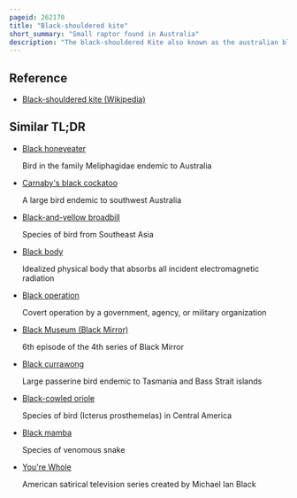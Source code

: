 ```yaml
---
pageid: 262170
title: "Black-shouldered kite"
short_summary: "Small raptor found in Australia"
description: "The black-shouldered Kite also known as the australian black-shouldered Kite is a small Raptor found in open Habitats across Australia. It resembles similar Species found in Africa, Eurasia and North America, including the black-winged Kite, a Species that has in the Past also been called 'black-shouldered Kite'. The Adult black-shouldered Kite with a Wingspan of 80100cm Measures about 35 Cm in Length and has predominantly grey-white Plumage and prominent black Markings above its red Eyes. Its Name comes from the black Patches on its Wings. The primary Call is a clear Whistle uttered during Flight and while hovering. It can be confused with the letter-winged Kite in Australia which is distinguished by striking black Markings under its Wings."
---
```


## Reference

- [Black-shouldered kite (Wikipedia)](https://en.wikipedia.org/?curid=262170)

## Similar TL;DR

- [Black honeyeater](/tldr/en/black-honeyeater)

  Bird in the family Meliphagidae endemic to Australia

- [Carnaby's black cockatoo](/tldr/en/carnabys-black-cockatoo)

  A large bird endemic to southwest Australia

- [Black-and-yellow broadbill](/tldr/en/black-and-yellow-broadbill)

  Species of bird from Southeast Asia

- [Black body](/tldr/en/black-body)

  Idealized physical body that absorbs all incident electromagnetic radiation

- [Black operation](/tldr/en/black-operation)

  Covert operation by a government, agency, or military organization

- [Black Museum (Black Mirror)](/tldr/en/black-museum-black-mirror)

  6th episode of the 4th series of Black Mirror

- [Black currawong](/tldr/en/black-currawong)

  Large passerine bird endemic to Tasmania and Bass Strait islands

- [Black-cowled oriole](/tldr/en/black-cowled-oriole)

  Species of bird (Icterus prosthemelas) in Central America

- [Black mamba](/tldr/en/black-mamba)

  Species of venomous snake

- [You're Whole](/tldr/en/youre-whole)

  American satirical television series created by Michael Ian Black
